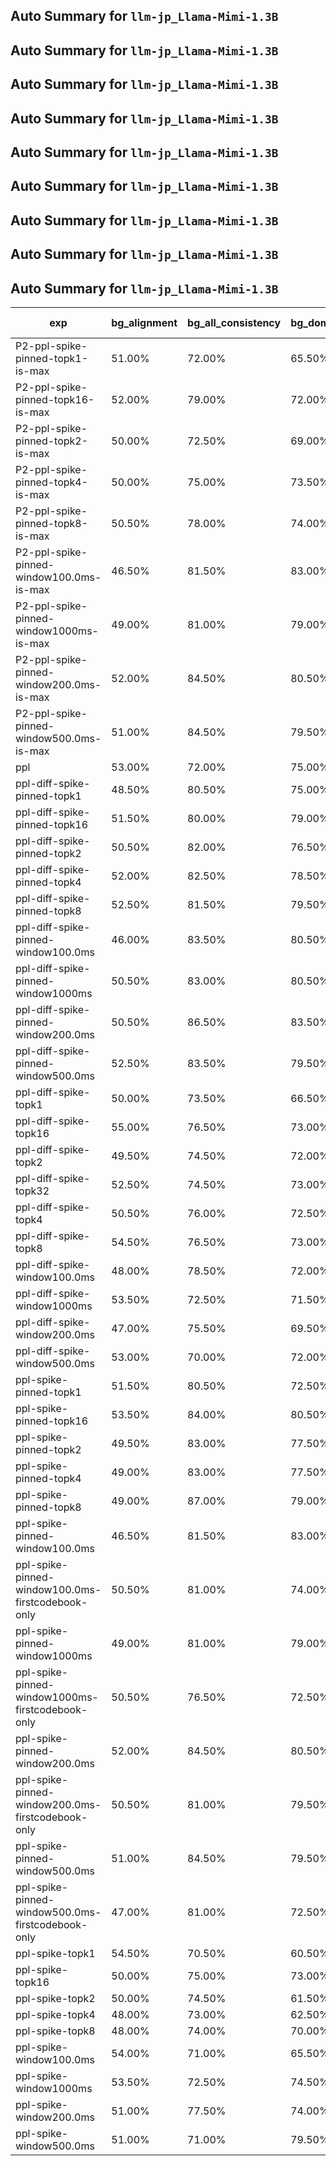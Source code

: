 ## Auto Summary for `llm-jp_Llama-Mimi-1.3B`

## Auto Summary for `llm-jp_Llama-Mimi-1.3B`

## Auto Summary for `llm-jp_Llama-Mimi-1.3B`

## Auto Summary for `llm-jp_Llama-Mimi-1.3B`

## Auto Summary for `llm-jp_Llama-Mimi-1.3B`

## Auto Summary for `llm-jp_Llama-Mimi-1.3B`

## Auto Summary for `llm-jp_Llama-Mimi-1.3B`

## Auto Summary for `llm-jp_Llama-Mimi-1.3B`

## Auto Summary for `llm-jp_Llama-Mimi-1.3B`

<!-- AUTO-GEN: MODEL TABLES -->
| exp | bg_alignment | bg_all_consistency | bg_domain_consistency | gender_consistency | rir_consistency | sentiment_alignment | sentiment_consistency | speaker_consistency | Avg Consistency | Avg Alignment | Avg All |
| --- | --- | --- | --- | --- | --- | --- | --- | --- | --- | --- | --- |
| P2-ppl-spike-pinned-topk1-is-max | 51.00% | 72.00% | 65.50% | 88.00% | 63.50% | 38.00% | 72.50% | 78.50% | 73.33% | 44.50% | 66.12% |
| P2-ppl-spike-pinned-topk16-is-max | 52.00% | 79.00% | 72.00% | 98.50% | 71.50% | 50.50% | 88.00% | 92.00% | 83.50% | 51.25% | 75.44% |
| P2-ppl-spike-pinned-topk2-is-max | 50.00% | 72.50% | 69.00% | 96.00% | 68.50% | 46.00% | 83.00% | 82.50% | 78.58% | 48.00% | 70.94% |
| P2-ppl-spike-pinned-topk4-is-max | 50.00% | 75.00% | 73.50% | 98.00% | 70.50% | 47.50% | 85.00% | 87.50% | 81.58% | 48.75% | 73.38% |
| P2-ppl-spike-pinned-topk8-is-max | 50.50% | 78.00% | 74.00% | 98.50% | 69.50% | 48.00% | 87.50% | 92.00% | 83.25% | 49.25% | 74.75% |
| P2-ppl-spike-pinned-window100.0ms-is-max | 46.50% | 81.50% | 83.00% | 88.50% | 81.00% | 43.00% | 85.00% | 87.00% | 84.33% | 44.75% | 74.44% |
| P2-ppl-spike-pinned-window1000ms-is-max | 49.00% | 81.00% | 79.00% | 100.00% | 98.00% | 46.50% | 94.00% | 96.00% | 91.33% | 47.75% | 80.44% |
| P2-ppl-spike-pinned-window200.0ms-is-max | 52.00% | 84.50% | 80.50% | 99.00% | 94.50% | 43.00% | 95.00% | 95.50% | 91.50% | 47.50% | 80.50% |
| P2-ppl-spike-pinned-window500.0ms-is-max | 51.00% | 84.50% | 79.50% | 100.00% | 97.50% | 42.00% | 95.50% | 95.50% | 92.08% | 46.50% | 80.69% |
| ppl | 53.00% | 72.00% | 75.00% | 82.00% | 92.00% | 49.00% | 79.50% | 85.50% | 81.00% | 51.00% | 73.50% |
| ppl-diff-spike-pinned-topk1 | 48.50% | 80.50% | 75.00% | 94.00% | 82.00% | 51.00% | 87.00% | 87.50% | 84.33% | 49.75% | 75.69% |
| ppl-diff-spike-pinned-topk16 | 51.50% | 80.00% | 79.00% | 99.00% | 88.00% | 44.00% | 93.50% | 94.00% | 88.92% | 47.75% | 78.62% |
| ppl-diff-spike-pinned-topk2 | 50.50% | 82.00% | 76.50% | 95.00% | 85.50% | 48.50% | 89.50% | 90.00% | 86.42% | 49.50% | 77.19% |
| ppl-diff-spike-pinned-topk4 | 52.00% | 82.50% | 78.50% | 96.50% | 83.50% | 45.50% | 91.00% | 92.50% | 87.42% | 48.75% | 77.75% |
| ppl-diff-spike-pinned-topk8 | 52.50% | 81.50% | 79.50% | 98.00% | 84.50% | 43.00% | 93.50% | 95.50% | 88.75% | 47.75% | 78.50% |
| ppl-diff-spike-pinned-window100.0ms | 46.00% | 83.50% | 80.50% | 88.00% | 84.50% | 44.00% | 84.50% | 88.00% | 84.83% | 45.00% | 74.88% |
| ppl-diff-spike-pinned-window1000ms | 50.50% | 83.00% | 80.50% | 99.00% | 88.00% | 47.50% | 92.50% | 95.50% | 89.75% | 49.00% | 79.56% |
| ppl-diff-spike-pinned-window200.0ms | 50.50% | 86.50% | 83.50% | 98.50% | 88.50% | 43.50% | 92.50% | 95.00% | 90.75% | 47.00% | 79.81% |
| ppl-diff-spike-pinned-window500.0ms | 52.50% | 83.50% | 79.50% | 100.00% | 84.50% | 45.50% | 95.50% | 96.00% | 89.83% | 49.00% | 79.62% |
| ppl-diff-spike-topk1 | 50.00% | 73.50% | 66.50% | 73.00% | 81.00% | 44.00% | 63.50% | 74.00% | 71.92% | 47.00% | 65.69% |
| ppl-diff-spike-topk16 | 55.00% | 76.50% | 73.00% | 80.50% | 92.00% | 52.00% | 65.50% | 79.00% | 77.75% | 53.50% | 71.69% |
| ppl-diff-spike-topk2 | 49.50% | 74.50% | 72.00% | 75.50% | 85.50% | 45.50% | 64.00% | 79.00% | 75.08% | 47.50% | 68.19% |
| ppl-diff-spike-topk32 | 52.50% | 74.50% | 73.00% | 95.50% | 93.00% | 48.50% | 83.00% | 94.50% | 85.58% | 50.50% | 76.81% |
| ppl-diff-spike-topk4 | 50.50% | 76.00% | 72.50% | 80.00% | 90.50% | 45.00% | 69.00% | 80.00% | 78.00% | 47.75% | 70.44% |
| ppl-diff-spike-topk8 | 54.50% | 76.50% | 73.00% | 80.50% | 91.50% | 48.00% | 64.50% | 80.00% | 77.67% | 51.25% | 71.06% |
| ppl-diff-spike-window100.0ms | 48.00% | 78.50% | 72.00% | 69.50% | 91.00% | 48.50% | 58.50% | 64.50% | 72.33% | 48.25% | 66.31% |
| ppl-diff-spike-window1000ms | 53.50% | 72.50% | 71.50% | 70.00% | 89.50% | 50.00% | 63.00% | 69.00% | 72.58% | 51.75% | 67.38% |
| ppl-diff-spike-window200.0ms | 47.00% | 75.50% | 69.50% | 63.00% | 89.50% | 48.50% | 60.00% | 62.00% | 69.92% | 47.75% | 64.38% |
| ppl-diff-spike-window500.0ms | 53.00% | 70.00% | 72.00% | 65.50% | 90.50% | 49.00% | 63.50% | 62.50% | 70.67% | 51.00% | 65.75% |
| ppl-spike-pinned-topk1 | 51.50% | 80.50% | 72.50% | 92.50% | 81.00% | 52.00% | 80.50% | 89.00% | 82.67% | 51.75% | 74.94% |
| ppl-spike-pinned-topk16 | 53.50% | 84.00% | 80.50% | 99.00% | 97.00% | 51.50% | 93.00% | 96.00% | 91.58% | 52.50% | 81.81% |
| ppl-spike-pinned-topk2 | 49.50% | 83.00% | 77.50% | 96.00% | 87.00% | 51.00% | 85.50% | 91.00% | 86.67% | 50.25% | 77.56% |
| ppl-spike-pinned-topk4 | 49.00% | 83.00% | 77.50% | 100.00% | 89.50% | 51.00% | 88.00% | 93.00% | 88.50% | 50.00% | 78.88% |
| ppl-spike-pinned-topk8 | 49.00% | 87.00% | 79.00% | 99.50% | 93.00% | 50.00% | 90.50% | 93.50% | 90.42% | 49.50% | 80.19% |
| ppl-spike-pinned-window100.0ms | 46.50% | 81.50% | 83.00% | 88.50% | 81.00% | 43.00% | 85.00% | 87.00% | 84.33% | 44.75% | 74.44% |
| ppl-spike-pinned-window100.0ms-firstcodebook-only | 50.50% | 81.00% | 74.00% | 77.50% | 79.00% | 39.00% | 76.50% | 78.50% | 77.75% | 44.75% | 69.50% |
| ppl-spike-pinned-window1000ms | 49.00% | 81.00% | 79.00% | 100.00% | 98.00% | 46.50% | 94.00% | 96.00% | 91.33% | 47.75% | 80.44% |
| ppl-spike-pinned-window1000ms-firstcodebook-only | 50.50% | 76.50% | 72.50% | 93.50% | 83.50% | 51.00% | 85.50% | 90.00% | 83.58% | 50.75% | 75.38% |
| ppl-spike-pinned-window200.0ms | 52.00% | 84.50% | 80.50% | 99.00% | 94.50% | 43.00% | 95.00% | 95.50% | 91.50% | 47.50% | 80.50% |
| ppl-spike-pinned-window200.0ms-firstcodebook-only | 50.50% | 81.00% | 79.50% | 90.50% | 76.50% | 48.50% | 85.00% | 87.50% | 83.33% | 49.50% | 74.88% |
| ppl-spike-pinned-window500.0ms | 51.00% | 84.50% | 79.50% | 100.00% | 97.50% | 42.00% | 95.50% | 95.50% | 92.08% | 46.50% | 80.69% |
| ppl-spike-pinned-window500.0ms-firstcodebook-only | 47.00% | 81.00% | 72.50% | 96.00% | 84.50% | 51.00% | 89.00% | 91.50% | 85.75% | 49.00% | 76.56% |
| ppl-spike-topk1 | 54.50% | 70.50% | 60.50% | 87.50% | 77.00% | 47.00% | 68.50% | 86.00% | 75.00% | 50.75% | 68.94% |
| ppl-spike-topk16 | 50.00% | 75.00% | 73.00% | 96.50% | 90.00% | 51.50% | 82.50% | 94.00% | 85.17% | 50.75% | 76.56% |
| ppl-spike-topk2 | 50.00% | 74.50% | 61.50% | 93.50% | 79.50% | 47.50% | 73.00% | 91.50% | 78.92% | 48.75% | 71.38% |
| ppl-spike-topk4 | 48.00% | 73.00% | 62.50% | 96.00% | 85.50% | 48.00% | 74.00% | 93.50% | 80.75% | 48.00% | 72.56% |
| ppl-spike-topk8 | 48.00% | 74.00% | 70.00% | 95.50% | 89.50% | 51.00% | 78.00% | 93.50% | 83.42% | 49.50% | 74.94% |
| ppl-spike-window100.0ms | 54.00% | 71.00% | 65.50% | 97.00% | 83.50% | 51.50% | 87.50% | 90.50% | 82.50% | 52.75% | 75.06% |
| ppl-spike-window1000ms | 53.50% | 72.50% | 74.50% | 98.00% | 88.00% | 53.50% | 78.50% | 95.00% | 84.42% | 53.50% | 76.69% |
| ppl-spike-window200.0ms | 51.00% | 77.50% | 74.00% | 98.00% | 87.50% | 52.50% | 87.00% | 94.50% | 86.42% | 51.75% | 77.75% |
| ppl-spike-window500.0ms | 51.00% | 71.00% | 79.50% | 96.50% | 88.50% | 53.50% | 83.50% | 95.00% | 85.67% | 52.25% | 77.31% |
<!-- AUTO-GEN: MODEL TABLES -->

